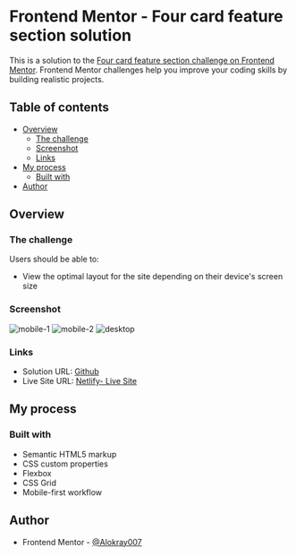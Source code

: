 # Frontend Mentor - Four card feature section solution

This is a solution to the [Four card feature section challenge on Frontend Mentor](https://www.frontendmentor.io/challenges/four-card-feature-section-weK1eFYK). Frontend Mentor challenges help you improve your coding skills by building realistic projects.

## Table of contents

- [Overview](#overview)
  - [The challenge](#the-challenge)
  - [Screenshot](#screenshot)
  - [Links](#links)
- [My process](#my-process)
  - [Built with](#built-with)
- [Author](#author)

## Overview

### The challenge

Users should be able to:

- View the optimal layout for the site depending on their device's screen size

### Screenshot

![mobile-1](https://raw.github.com/Alokray007/four-card-feature-FM/main/screenshots/mobile-1.png)
![mobile-2](https://raw.github.com/Alokray007/four-card-feature-FM/main/screenshots/mobile-2.png)
![desktop](https://raw.github.com/Alokray007/four-card-feature-FM/main/screenshots/desktop.png)

### Links

- Solution URL: [Github](https://github.com/Alokray007/four-card-feature-FM)
- Live Site URL: [Netlify- Live Site](https://fourcardfeat.netlify.app/)

## My process

### Built with

- Semantic HTML5 markup
- CSS custom properties
- Flexbox
- CSS Grid
- Mobile-first workflow

## Author

- Frontend Mentor - [@Alokray007](https://www.frontendmentor.io/profile/Alokray007)
